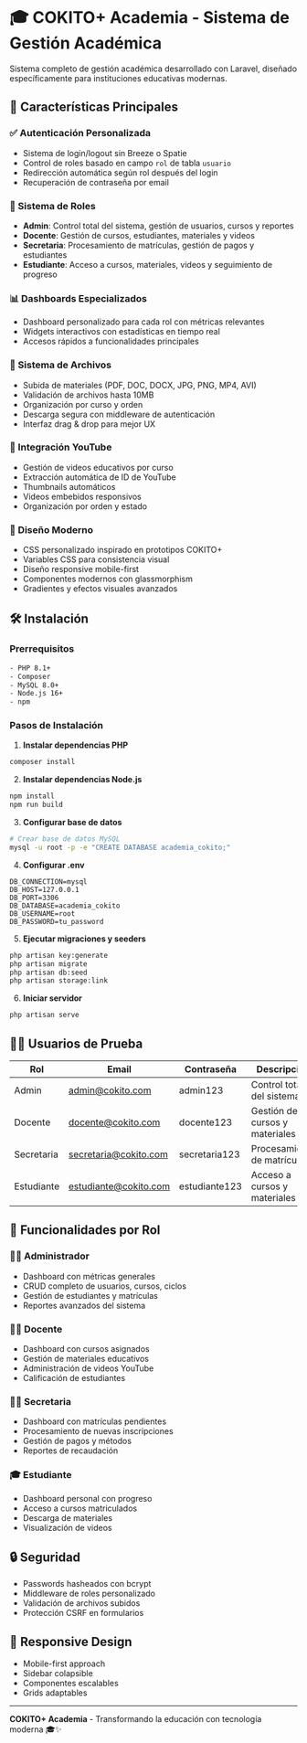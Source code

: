 # 🎓 COKITO+ Academia - Sistema de Gestión Académica

Sistema completo de gestión académica desarrollado con Laravel, diseñado específicamente para instituciones educativas modernas.

## 🚀 Características Principales

### ✅ Autenticación Personalizada
- Sistema de login/logout sin Breeze o Spatie
- Control de roles basado en campo `rol` de tabla `usuario`
- Redirección automática según rol después del login
- Recuperación de contraseña por email

### 👥 Sistema de Roles
- **Admin**: Control total del sistema, gestión de usuarios, cursos y reportes
- **Docente**: Gestión de cursos, estudiantes, materiales y videos
- **Secretaria**: Procesamiento de matrículas, gestión de pagos y estudiantes  
- **Estudiante**: Acceso a cursos, materiales, videos y seguimiento de progreso

### 📊 Dashboards Especializados
- Dashboard personalizado para cada rol con métricas relevantes
- Widgets interactivos con estadísticas en tiempo real
- Accesos rápidos a funcionalidades principales

### 📁 Sistema de Archivos
- Subida de materiales (PDF, DOC, DOCX, JPG, PNG, MP4, AVI)
- Validación de archivos hasta 10MB
- Organización por curso y orden
- Descarga segura con middleware de autenticación
- Interfaz drag & drop para mejor UX

### 🎥 Integración YouTube
- Gestión de videos educativos por curso
- Extracción automática de ID de YouTube
- Thumbnails automáticos
- Videos embebidos responsivos
- Organización por orden y estado

### 🎨 Diseño Moderno
- CSS personalizado inspirado en prototipos COKITO+
- Variables CSS para consistencia visual
- Diseño responsive mobile-first
- Componentes modernos con glassmorphism
- Gradientes y efectos visuales avanzados

## 🛠️ Instalación

### Prerrequisitos
```bash
- PHP 8.1+
- Composer
- MySQL 8.0+
- Node.js 16+
- npm
```

### Pasos de Instalación

1. **Instalar dependencias PHP**
```bash
composer install
```

2. **Instalar dependencias Node.js**
```bash
npm install
npm run build
```

3. **Configurar base de datos**
```bash
# Crear base de datos MySQL
mysql -u root -p -e "CREATE DATABASE academia_cokito;"
```

4. **Configurar .env**
```env
DB_CONNECTION=mysql
DB_HOST=127.0.0.1
DB_PORT=3306
DB_DATABASE=academia_cokito
DB_USERNAME=root
DB_PASSWORD=tu_password
```

5. **Ejecutar migraciones y seeders**
```bash
php artisan key:generate
php artisan migrate
php artisan db:seed
php artisan storage:link
```

6. **Iniciar servidor**
```bash
php artisan serve
```

## 👨‍💻 Usuarios de Prueba

| Rol | Email | Contraseña | Descripción |
|-----|-------|------------|-------------|
| Admin | admin@cokito.com | admin123 | Control total del sistema |
| Docente | docente@cokito.com | docente123 | Gestión de cursos y materiales |
| Secretaria | secretaria@cokito.com | secretaria123 | Procesamiento de matrículas |
| Estudiante | estudiante@cokito.com | estudiante123 | Acceso a cursos y materiales |

## 🎯 Funcionalidades por Rol

### 👨‍💼 Administrador
- Dashboard con métricas generales
- CRUD completo de usuarios, cursos, ciclos
- Gestión de estudiantes y matrículas
- Reportes avanzados del sistema

### 👨‍🏫 Docente  
- Dashboard con cursos asignados
- Gestión de materiales educativos
- Administración de videos YouTube
- Calificación de estudiantes

### 👩‍💼 Secretaria
- Dashboard con matrículas pendientes
- Procesamiento de nuevas inscripciones
- Gestión de pagos y métodos
- Reportes de recaudación

### 🎓 Estudiante
- Dashboard personal con progreso
- Acceso a cursos matriculados
- Descarga de materiales
- Visualización de videos

## 🔒 Seguridad
- Passwords hasheados con bcrypt
- Middleware de roles personalizado
- Validación de archivos subidos
- Protección CSRF en formularios

## 📱 Responsive Design
- Mobile-first approach
- Sidebar colapsible
- Componentes escalables
- Grids adaptables

---

**COKITO+ Academia** - Transformando la educación con tecnología moderna 🎓✨
